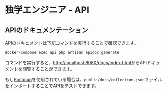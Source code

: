 # 独学エンジニア - API

## APIのドキュメンテーション

APIのドキュメントは下記コマンドを実行することで確認できます。

```sh
docker-compose exec api php artisan apidoc:generate
```

コマンドを実行すると、[http://localhost:8080/docs/index.html](http://localhost:8080/docs/index.html)からAPIドキュメントを閲覧することができます。

もし[Postman](https://www.getpostman.com/)を使用されている場合は、`public/docs/collection.json`ファイルをインポートすることでAPIをテストできます。
